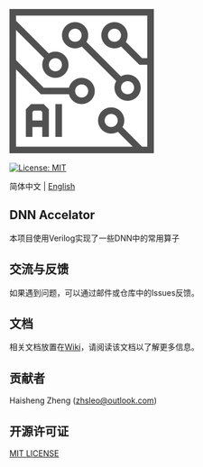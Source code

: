 ![LOGO](./doc/logo.svg)

[![License: MIT](https://img.shields.io/badge/License-MIT-yellow.svg)](https://opensource.org/licenses/MIT)

简体中文 | [English](./README.md)

## DNN Accelator
本项目使用Verilog实现了一些DNN中的常用算子

## 交流与反馈
如果遇到问题，可以通过邮件或仓库中的Issues反馈。

## 文档
相关文档放置在[Wiki](https://github.com/CNILeo/DNN-Accelerator/wiki)，请阅读该文档以了解更多信息。

## 贡献者
Haisheng Zheng (zhsleo@outlook.com)

## 开源许可证
[MIT LICENSE](./LICENSE)
